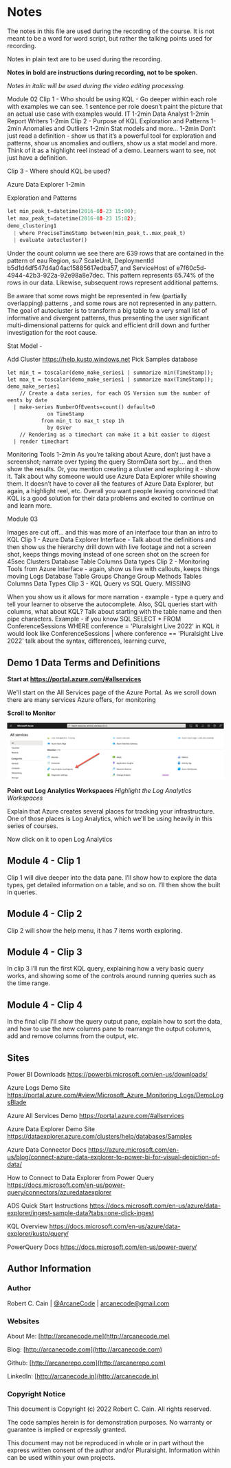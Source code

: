 # Notes

The notes in this file are used during the recording of the course. It is not meant to be a word for word script, but rather the talking points used for recording.

Notes in plain text are to be used during the recording.

**Notes in bold are instructions during recording, not to be spoken.**

_Notes in italic will be used during the video editing processing._


Module 02 
Clip 1 - Who should be using KQL - Go deeper within each role with examples we can see.  1 sentence per role doesn’t paint the picture that an actual use case with examples would.
IT 1-2min
Data Analyst 1-2min
Report Writers 1-2min
Clip 2 - Purpose of KQL
Exploration and Patterns 1-2min
Anomalies and Outliers  1-2min
Stat models and more…  1-2min
Don’t just read a definition - show us that it’s a powerful tool for exploration and patterns, show us anomalies and outliers, show us a stat model and more.  Think of it as a highlight reel instead of a demo. Learners want to see, not just have a definition.

Clip 3 - Where should KQL be used?


Azure Data Explorer 1-2min


Exploration and Patterns

```python
let min_peak_t=datetime(2016-08-23 15:00);
let max_peak_t=datetime(2016-08-23 15:02);
demo_clustering1
  | where PreciseTimeStamp between(min_peak_t..max_peak_t)
  | evaluate autocluster()
```

Under the count column we see there are 639 rows that are contained in the pattern of eau Region, su7 ScaleUnit, DeploymentId b5d1d4df547d4a04ac15885617edba57, and ServiceHost of e7f60c5d-4944-42b3-922a-92e98a8e7dec. This pattern represents 65.74% of the rows in our data. Likewise, subsequent rows represent additional patterns.

Be aware that some rows might be represented in few (partially overlapping) patterns , and some rows are not represented in any pattern. The goal of autocluster is to transform a big table to a very small list of informative and divergent patterns, thus presenting the user significant multi-dimensional patterns for quick and efficient drill down and further investigation for the root cause.


Stat Model - 

Add Cluster
https://help.kusto.windows.net 
Pick Samples database

```
let min_t = toscalar(demo_make_series1 | summarize min(TimeStamp));
let max_t = toscalar(demo_make_series1 | summarize max(TimeStamp));
demo_make_series1
    // Create a data series, for each OS Version sum the number of eents by date 
  | make-series NumberOfEvents=count() default=0 
             on TimeStamp 
           from min_t to max_t step 1h 
             by OsVer
    // Rendering as a timechart can make it a bit easier to digest
  | render timechart 
```



Monitoring Tools 1-2min
As you’re talking about Azure, don’t just have a screenshot; narrate over typing the query StormData sort by…. and then show the results. Or, you mention creating a cluster and exploring it - show it.  Talk about why someone would use Azure Data Explorer while showing them. It doesn’t have to cover all the features of Azure Data Explorer, but again, a highlight reel, etc.
Overall you want people leaving convinced that KQL is a good solution for their data problems and excited to continue on and learn more.

Module 03  

Images are cut off… and this was more of an interface tour than an intro to KQL
Clip 1 - Azure Data Explorer Interface - Talk about the definitions and then show us the hierarchy drill down with live footage and not a screen shot, keeps things moving instead of one screen shot on the screen for 45sec
Clusters
Database
Table
Columns
Data types
Clip 2 - Monitoring Tools from Azure Interface - again, show us live with callouts, keeps things moving
Logs
Database
Table Groups
Change Group Methods
Tables
Columns
Data Types
Clip 3 - KQL Query vs SQL Query. MISSING

When you show us it allows for more narration - example - type a query and tell your learner to observe the autocomplete.  Also, SQL queries start with columns, what about KQL? Talk about starting with the table name and then pipe characters.
Example - if you know SQL
SELECT * FROM ConferenceSessions WHERE conference = 'Pluralsight Live 2022'
in KQL it would look like
ConferenceSessions
| where conference == 'Pluralsight Live 2022'
talk about the syntax, differences, learning curve,



## Demo 1 Data Terms and Definitions

**Start at https://portal.azure.com/#allservices**

We'll start on the All Services page of the Azure Portal. As we scroll down there are many services Azure offers, for monitoring 

**Scroll to Monitor**

![Monitoring - Log Analytics](01.01-monitor-log-analytics.png)

**Point out Log Analytics Workspaces**
_Highlight the Log Analytics Workspaces_

Explain that Azure creates several places for tracking your infrastructure. One of those places is Log Analytics, which we'll be using heavily in this series of courses.

Now click on it to open Log Analytics






## Module 4 - Clip 1

Clip 1 will dive deeper into the data pane. I’ll show how to explore the data types, get detailed information on a table, and so on. I’ll then show the built in queries.

## Module 4 - Clip 2

Clip 2 will show the help menu, it has 7 items worth exploring.

## Module 4 - Clip 3

In clip 3 I’ll run the first KQL query, explaining how a very basic query works, and showing some of the controls around running queries such as the time range.

## Module 4 - Clip 4

In the final clip I’ll show the query output pane, explain how to sort the data, and how to use the new columns pane to rearrange the output columns, add and remove columns from the output, etc.

## Sites

Power BI Downloads
https://powerbi.microsoft.com/en-us/downloads/

Azure Logs Demo Site
https://portal.azure.com/#view/Microsoft_Azure_Monitoring_Logs/DemoLogsBlade

Azure All Services Demo
https://portal.azure.com/#allservices

Azure Data Explorer Demo Site
https://dataexplorer.azure.com/clusters/help/databases/Samples

Azure Data Connector Docs
https://azure.microsoft.com/en-us/blog/connect-azure-data-explorer-to-power-bi-for-visual-depiction-of-data/

How to Connect to Data Explorer from Power Query
https://docs.microsoft.com/en-us/power-query/connectors/azuredataexplorer

ADS Quick Start Instructions
https://docs.microsoft.com/en-us/azure/data-explorer/ingest-sample-data?tabs=one-click-ingest

KQL Overview
https://docs.microsoft.com/en-us/azure/data-explorer/kusto/query/

PowerQuery Docs
https://docs.microsoft.com/en-us/power-query/



## Author Information

### Author

Robert C. Cain | [@ArcaneCode](https://twitter.com/arcanecode) | arcanecode@gmail.com

### Websites

About Me: [http://arcanecode.me](http://arcanecode.me)

Blog: [http://arcanecode.com](http://arcanecode.com)

Github: [http://arcanerepo.com](http://arcanerepo.com)

LinkedIn: [http://arcanecode.in](http://arcanecode.in)

### Copyright Notice

This document is Copyright (c) 2022 Robert C. Cain. All rights reserved.

The code samples herein is for demonstration purposes. No warranty or guarantee is implied or expressly granted.

This document may not be reproduced in whole or in part without the express written consent of the author and/or Pluralsight. Information within can be used within your own projects.
